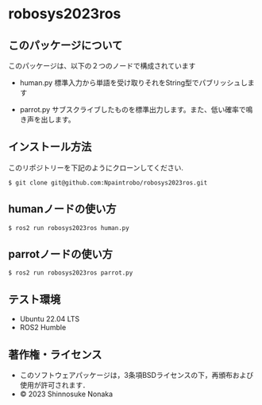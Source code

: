 # robosys2023ros

## このパッケージについて
このパッケージは、以下の２つのノードで構成されています
* human.py
    標準入力から単語を受け取りそれをString型でパブリッシュします

* parrot.py
    サブスクライブしたものを標準出力します。また、低い確率で鳴き声を出します。


## インストール方法

このリポジトリーを下記のようにクローンしてください.
```
$ git clone git@github.com:Npaintrobo/robosys2023ros.git
```

## humanノードの使い方
```
$ ros2 run robosys2023ros human.py
```

## parrotノードの使い方
```
$ ros2 run robosys2023ros parrot.py
```

## テスト環境

* Ubuntu 22.04 LTS
* ROS2 Humble

## 著作権・ライセンス

* このソフトウェアパッケージは，3条項BSDライセンスの下，再頒布および使用が許可されます．
* © 2023 Shinnosuke Nonaka
